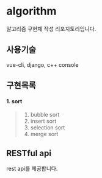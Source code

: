 # algorithm
알고리즘 구현체 작성 리포지토리입니다.

## 사용기술
vue-cli, django, c++ console


## 구현목록
#### 1. sort
> 1. bubble sort 
> 2. insert sort
> 3. selection sort
> 4. merge sort

## RESTful api
rest api를 제공합니다.

